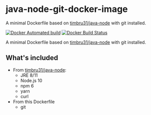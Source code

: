 # java-node-git-docker-image

A minimal Dockerfile based on [timbru31/java-node](https://www.github.com/timbru31/docker-java-node) with git installed.

[![Docker Automated build](https://img.shields.io/docker/automated/nfriend/java-node-git.svg)](https://hub.docker.com/r/nfriend/java-node-git/)
[![Docker Build Status](https://img.shields.io/docker/build/nfriend/java-node-git.svg)](https://hub.docker.com/r/nfriend/java-node-git/)

A minimal Dockerfile based on [timbru31/java-node](https://www.github.com/timbru31/docker-java-node) with git installed.

## What's included

- From [timbru31/java-node](https://www.github.com/timbru31/docker-java-node):
  - JRE 8/11
  - Node.js 10
  - npm 6
  - yarn
  - curl
- From this Dockerfile
  - git

